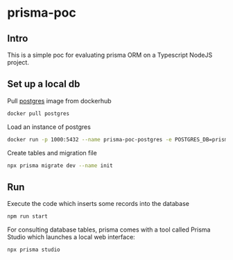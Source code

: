 # prisma-poc

## Intro

This is a simple poc for evaluating prisma ORM on a Typescript NodeJS project.

## Set up a local db

Pull [postgres](https://hub.docker.com/_/postgres) image from dockerhub
```bash
docker pull postgres
```

Load an instance of postgres
```bash
docker run -p 1000:5432 --name prisma-poc-postgres -e POSTGRES_DB=prisma-poc -e POSTGRES_USER=postgres -e POSTGRES_PASSWORD=postgres -d postgres
```

Create tables and migration file
```bash
npx prisma migrate dev --name init
```

## Run
Execute the code which inserts some records into the database
```bash
npm run start
```

For consulting database tables, prisma comes with a tool called Prisma Studio which launches a local web interface:
```bash
npx prisma studio
```
